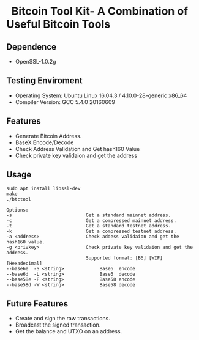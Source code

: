 #   Bitcoin Tool Kit- A Combination of Useful Bitcoin Tools

##  Dependence

* OpenSSL-1.0.2g

##  Testing Enviroment

* Operating System: Ubuntu Linux 16.04.3 / 4.10.0-28-generic x86_64
* Compiler Version: GCC 5.4.0 20160609

## Features

* Generate Bitcoin Address.
* BaseX Encode/Decode
* Check Address Validation and Get hash160 Value
* Check private key validaion and get the address

##  Usage

	sudo apt install libssl-dev
    make
	./btctool
	
	Options:
  	-s                           Get a standard mainnet address.
  	-c                           Get a compressed mainnet address.
  	-t                           Get a standard testnet address.
  	-k                           Get a compressed testnet address.
  	-a <address>                 Check addess validaion and get the hash160 value.
  	-g <privkey>                 Check private key validaion and get the address.
                                 Supported format: [B6] [WIF] [Hexadecimal]
  	--base6e  -S <string>             Base6  encode
  	--base6d  -L <string>             Base6  decode
  	--base58e -F <string>             Base58 encode
  	--base58d -W <string>             Base58 decode

## Future Features

* Create and sign the raw transactions.
* Broadcast the signed transaction.
* Get the balance and UTXO on an address.
